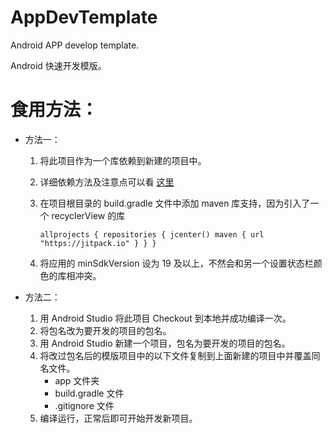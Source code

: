 # AppDevTemplate
Android APP develop template.

Android 快速开发模版。

# 食用方法：
- 方法一：
    1. 将此项目作为一个库依赖到新建的项目中。
    2. 详细依赖方法及注意点可以看 [这里](http://blog.csdn.net/zgh0711/article/details/70948532)
    3. 在项目根目录的 build.gradle 文件中添加 maven 库支持，因为引入了一个 recyclerView 的库

        `allprojects {
             repositories {
                 jcenter()
                 maven { url "https://jitpack.io" }
             }
         }`

    4. 将应用的 minSdkVersion 设为 19 及以上，不然会和另一个设置状态栏颜色的库相冲突。


- 方法二：

    1. 用 Android Studio 将此项目 Checkout 到本地并成功编译一次。
    2. 将包名改为要开发的项目的包名。
    3. 用 Android Studio 新建一个项目，包名为要开发的项目的包名。
    4. 将改过包名后的模版项目中的以下文件复制到上面新建的项目中并覆盖同名文件。
       - app 文件夹
       - build.gradle 文件
       - .gitignore 文件
    5. 编译运行，正常后即可开始开发新项目。